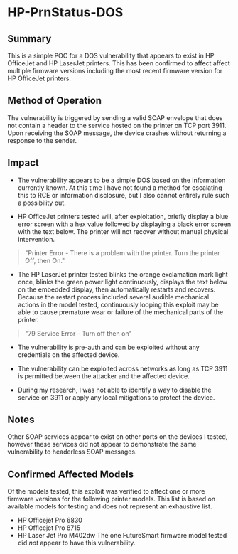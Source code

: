 # HP-PrnStatus-DOS

## Summary
This is a simple POC for a DOS vulnerability that appears to exist in HP OfficeJet and HP LaserJet printers. This has been confirmed to affect affect multiple firmware versions including the most recent firmware version for HP OfficeJet printers.

## Method of Operation
The vulnerability is triggered by sending a valid SOAP envelope that does not contain a header to the service hosted on the printer on TCP port 3911. Upon receiving the SOAP message, the device crashes without returning a response to the sender.

## Impact
* The vulnerability appears to be a simple DOS based on the information currently known. At this time I have not found a method for escalating this to RCE or information disclosure, but I also cannot entirely rule such a possibility out.

* HP OfficeJet printers tested will, after exploitation, briefly display a blue error screen with a hex value followed by displaying a black error screen with the text below. The printer will not recover without manual physical intervention.
> "Printer Error - There is a problem with the printer. Turn the printer Off, then On."

* The HP LaserJet printer tested blinks the orange exclamation mark light once, blinks the green power light continuously, displays the text below on the embedded display, then automatically restarts and recovers. Because the restart process included several audible mechanical actions in the model tested, continuously looping this exploit may be able to cause premature wear or failure of the mechanical parts of the printer.
> "79 Service Error - Turn off then on"

* The vulnerability is pre-auth and can be exploited without any credentials on the affected device.

* The vulnerability can be exploited across networks as long as TCP 3911 is permitted between the attacker and the affected device.

* During my research, I was not able to identify a way to disable the service on 3911 or apply any local mitigations to protect the device.

## Notes
Other SOAP services appear to exist on other ports on the devices I tested, however these services did not appear to demonstrate the same vulnerability to headerless SOAP messages.

## Confirmed Affected Models
Of the models tested, this exploit was verified to affect one or more firmware versions for the following printer models. This list is based on available models for testing and does not represent an exhaustive list.
* HP Officejet Pro 6830
* HP Officejet Pro 8715
* HP Laser Jet Pro M402dw
The one FutureSmart firmware model tested did _not_ appear to have this vulnerability.
